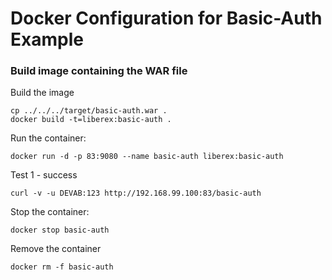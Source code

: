 Docker Configuration for Basic-Auth Example
===============================================

### Build image containing the WAR file

Build the image

    cp ../../../target/basic-auth.war .
    docker build -t=liberex:basic-auth .

Run the container:

    docker run -d -p 83:9080 --name basic-auth liberex:basic-auth

Test 1 - success

    curl -v -u DEVAB:123 http://192.168.99.100:83/basic-auth

Stop the container:

    docker stop basic-auth

Remove the container

    docker rm -f basic-auth

